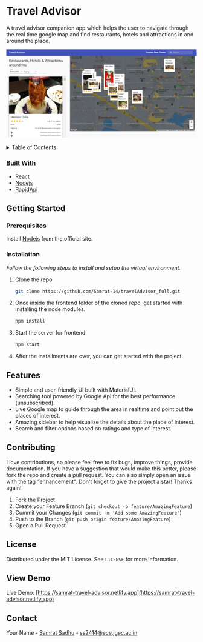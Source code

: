 # Travel Advisor

A travel advisor companion app which helps the user to navigate through the real time google map and find restaurants, hotels and attractions in and around the place.

![TravelAdvisor_screenshot](preview.png)

<!-- TABLE OF CONTENTS -->
<details>
  <summary>Table of Contents</summary>
  <ol>
    <li>
      <a href="#about-the-project">About The Project</a>
      <ul>
        <li><a href="#built-with">Built With</a></li>
      </ul>
    </li>
    <li>
      <a href="#getting-started">Getting Started</a>
      <ul>
        <li><a href="#prerequisites">Prerequisites</a></li>
        <li><a href="#installation">Installation</a></li>
      </ul>
    </li>
    <li><a href="#features">Features</a></li>
    <li><a href="#contributing">Contributing</a></li>
    <li><a href="#license">License</a></li>
    <li><a href="#view-demo">View Demo</a></li>
    <li><a href="#contact">Contact</a></li>
  </ol>
</details>

### Built With

* [React](https://reactjs.org/)
* [Nodejs](https://nodejs.org/en/)
* [RapidApi](https://rapidapi.com/)

## Getting Started

### Prerequisites

Install [Nodejs](https://nodejs.org/en/) from the official site.

### Installation

_Follow the following steps to install and setup the virtual environment._

1. Clone the repo
   ```sh
   git clone https://github.com/Samrat-14/travelAdvisor_full.git
   ```
2. Once inside the frontend folder of the cloned repo, get started with installing the node modules.
   ```sh
   npm install
   ```
3. Start the server for frontend.
   ```sh
   npm start
   ```
3. After the installments are over, you can get started with the project.

## Features

* Simple and user-friendly UI built with MaterialUI.
* Searching tool powered by Google Api for the best performance (unsubscribed).
* Live Google map to guide through the area in realtime and point out the places of interest.
* Amazing sidebar to help visualize the details about the place of interest.
* Search and filter options based on ratings and type of interest.

## Contributing

I love contributions, so please feel free to fix bugs, improve things, provide documentation.
If you have a suggestion that would make this better, please fork the repo and create a pull request. You can also simply open an issue with the tag "enhancement".
Don't forget to give the project a star! Thanks again!

1. Fork the Project
2. Create your Feature Branch (`git checkout -b feature/AmazingFeature`)
3. Commit your Changes (`git commit -m 'Add some AmazingFeature'`)
4. Push to the Branch (`git push origin feature/AmazingFeature`)
5. Open a Pull Request

<!-- LICENSE -->
## License

Distributed under the MIT License. See `LICENSE` for more information.

## View Demo

Live Demo: [https://samrat-travel-advisor.netlify.app](https://samrat-travel-advisor.netlify.app)

## Contact

Your Name - [Samrat Sadhu](https://samrat-14.github.io/my-portfolio/) - ss2414@ece.jgec.ac.in